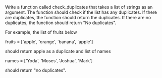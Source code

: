 Write a function called check_duplicates that takes a list of strings as an argument.
The function should check if the list has any duplicates. If there are duplicates,
the function should return the duplicates. If there are no duplicates, the function
should return "No duplicates".

For example, the list of fruits below

fruits = ['apple', 'orange', 'banana', 'apple']

should return apple as a duplicate and list of names

names = ['Yoda', 'Moses', 'Joshua', 'Mark']

should return "no duplicates".
